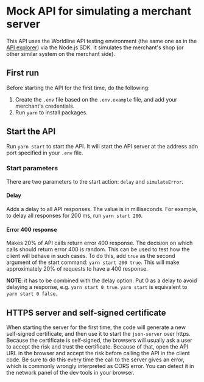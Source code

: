 # Mock API for simulating a merchant server

This API uses the Worldline API testing environment (the same one as in
the [API explorer](https://explorer.direct.worldline-solutions.com))
via the Node.js SDK. It simulates the merchant's shop (or other similar system on the merchant side).

## First run

Before starting the API for the first time, do the following:

1. Create the `.env` file based on the `.env.example` file, and add your merchant's credentials.
2. Run `yarn` to install packages.

## Start the API

Run `yarn start` to start the API. It will start the API server at the address adn port specified in your `.env` file.

### Start parameters

There are two parameters to the start action: `delay` and `simulateError`.

#### Delay

Adds a delay to all API responses. The value is in milliseconds.
For example, to delay all responses for 200 ms, run `yarn start 200`.

#### Error 400 response

Makes 20% of API calls return error 400 response. The decision on which calls should return error 400 is random.
This can be used to test how the client will behave in such cases.
To do this, add `true` as the second argument of the start command: `yarn start 200 true`.
This will make approximately 20% of requests to have a 400 response.

**NOTE**: it has to be combined with the delay option. Put 0 as a delay to avoid delaying a response, e.g.
`yarn start 0 true`.
`yarn start` is equivalent to `yarn start 0 false`.

## HTTPS server and self-signed certificate

When starting the server for the first time, the code will generate a new self-signed certificate, and then use it to
start the `json-server` over https. Because the certificate is self-signed, the browsers will usually ask a user to
accept the risk and trust the certificate. Because of that, open the API URL in the browser and accept the risk before
calling the API in the client code. Be sure to do this every time the call to the server gives an error, which is
commonly wrongly interpreted as CORS error. You can detect it in the network panel of the dev tools in your browser.

